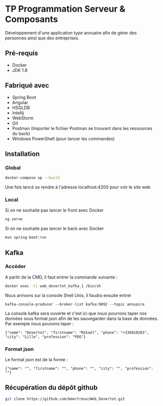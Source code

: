 # TP Programmation Serveur & Composants
Développement d'une application type annuaire afin de gérer des personnes ainsi que des entreprises.
## Pré-requis
- Docker
- JDK 1.8
## Fabriqué avec
- Spring Boot
- Angular
- HSQLDB
- Intellij
- WebStorm
- Git
- Postman (Importer le fichier Postman se trouvant dans les ressources du back)
- Windows PowerShell (pour lancer les commandes)
## Installation
### Global
```bash
docker-compose up --build
```
Une fois lancé se rendre à l'adresse localhost:4200 pour voir le site web
### Local
Si on ne souhaite pas lancer le front avec Docker
```bash
ng serve
```
Si on ne souhaite pas lancer le back avec Docker
```bash
mvn spring-boot:run
```
## Kafka
### Accéder
A partir de la CMD, il faut entrer la commande suivante :
```bash
docker exec -ti web_desertot_kafka_1 /bin/sh
```
Nous arrivons sur la console Shell Unix, il faudra ensuite entrer
```
kafka-console-producer --broker-list kafka:9092 --topic annuaire
```
La console kafka sera ouverte et c'est ici que nous pourrons taper nos données sous format json afin de les sauvegarder dans la base de données.
Par exemple nous pouvons taper : 
```
{"name": "Desertot", "firstname": "Mikael", "phone": "+336010203", "city": "Lille", "profession": "PDG"}
```
### Format json
Le format json est de la forme :
```
{"name": "", "firstname": "", "phone": "", "city": "", "profession": ""}
```
## Récupération du dépôt github
```bash
git clone https://github.com/bmortreux/Web_Desertot.git
```
